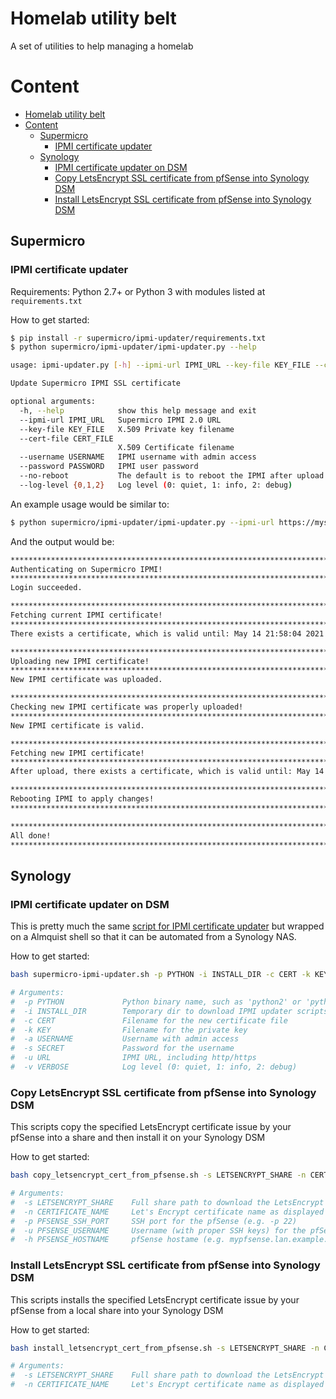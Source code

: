 # Homelab utility belt
A set of utilities to help managing a homelab

# Content
- [Homelab utility belt](#homelab-utility-belt)
- [Content](#content)
  - [Supermicro](#supermicro)
    - [IPMI certificate updater](#ipmi-certificate-updater)
  - [Synology](#synology)
    - [IPMI certificate updater on DSM](#ipmi-certificate-updater-on-dsm)
    - [Copy LetsEncrypt SSL certificate from pfSense into Synology DSM](#copy-letsencrypt-ssl-certificate-from-pfsense-into-synology-dsm)
    - [Install LetsEncrypt SSL certificate from pfSense into Synology DSM](#install-letsencrypt-ssl-certificate-from-pfsense-into-synology-dsm)

## Supermicro

### IPMI certificate updater

Requirements: Python 2.7+ or Python 3 with modules listed at `requirements.txt`

How to get started:
```bash
$ pip install -r supermicro/ipmi-updater/requirements.txt
$ python supermicro/ipmi-updater/ipmi-updater.py --help

usage: ipmi-updater.py [-h] --ipmi-url IPMI_URL --key-file KEY_FILE --cert-file CERT_FILE --username USERNAME --password PASSWORD [--no-reboot] [--log-level {0,1,2}]

Update Supermicro IPMI SSL certificate

optional arguments:
  -h, --help            show this help message and exit
  --ipmi-url IPMI_URL   Supermicro IPMI 2.0 URL
  --key-file KEY_FILE   X.509 Private key filename
  --cert-file CERT_FILE
                        X.509 Certificate filename
  --username USERNAME   IPMI username with admin access
  --password PASSWORD   IPMI user password
  --no-reboot           The default is to reboot the IPMI after upload for the change to take effect.
  --log-level {0,1,2}   Log level (0: quiet, 1: info, 2: debug)
```

An example usage would be similar to:

```bash
$ python supermicro/ipmi-updater/ipmi-updater.py --ipmi-url https://mysupermicrohostname --username USERNAME --password PASSWORD --key-file /path/to/private_key.pem --cert-file /path/to/cert_file.cert --log-level=1
```

And the output would be:

```bash
********************************************************************************************************************************
Authenticating on Supermicro IPMI!
********************************************************************************************************************************
Login succeeded.

********************************************************************************************************************************
Fetching current IPMI certificate!
********************************************************************************************************************************
There exists a certificate, which is valid until: May 14 21:58:04 2021

********************************************************************************************************************************
Uploading new IPMI certificate!
********************************************************************************************************************************
New IPMI certificate was uploaded.

********************************************************************************************************************************
Checking new IPMI certificate was properly uploaded!
********************************************************************************************************************************
New IPMI certificate is valid.

********************************************************************************************************************************
Fetching new IPMI certificate!
********************************************************************************************************************************
After upload, there exists a certificate, which is valid until: May 14 21:58:04 2021

********************************************************************************************************************************
Rebooting IPMI to apply changes!
********************************************************************************************************************************

********************************************************************************************************************************
All done!
********************************************************************************************************************************
```
## Synology

### IPMI certificate updater on DSM

This is pretty much the same [script for IPMI certificate updater](#ipmi-certificate-updater) but wrapped on a Almquist shell so that it can be automated from a Synology NAS.

How to get started:
```bash
bash supermicro-ipmi-updater.sh -p PYTHON -i INSTALL_DIR -c CERT -k KEY -a USERNAME -s SECRET -u URL -v VERBOSE

# Arguments:
#  -p PYTHON             Python binary name, such as 'python2' or 'python3'
#  -i INSTALL_DIR        Temporary dir to download IPMI updater scripts
#  -c CERT               Filename for the new certificate file
#  -k KEY                Filename for the private key
#  -a USERNAME           Username with admin access
#  -s SECRET             Password for the username
#  -u URL                IPMI URL, including http/https
#  -v VERBOSE            Log level (0: quiet, 1: info, 2: debug)
```

### Copy LetsEncrypt SSL certificate from pfSense into Synology DSM

This scripts copy the specified LetsEncrypt certificate issue by your pfSense into a share and then install it on your Synology DSM

How to get started:
```bash
bash copy_letsencrypt_cert_from_pfsense.sh -s LETSENCRYPT_SHARE -n CERTIFICATE_NAME -p PFSENSE_SSH_PORT -u PFSENSE_USERNAME -h PFSENSE_HOSTNAME

# Arguments:
#  -s LETSENCRYPT_SHARE    Full share path to download the LetsEncrypt certificates into (e.g. /volume1/LetsEncrypt)
#  -n CERTIFICATE_NAME     Let's Encrypt certificate name as displayed on pfSense UI (e.g. SynologySSL)
#  -p PFSENSE_SSH_PORT     SSH port for the pfSense (e.g. -p 22)
#  -u PFSENSE_USERNAME     Username (with proper SSH keys) for the pfSense - cannot be 'admin' (-u synouser)
#  -h PFSENSE_HOSTNAME     pfSense hostame (e.g. mypfsense.lan.example.com)
```

### Install LetsEncrypt SSL certificate from pfSense into Synology DSM

This scripts installs the specified LetsEncrypt certificate issue by your pfSense from a local share into your Synology DSM

How to get started:
```bash
bash install_letsencrypt_cert_from_pfsense.sh -s LETSENCRYPT_SHARE -n CERTIFICATE_NAME

# Arguments:
#  -s LETSENCRYPT_SHARE    Full share path to download the LetsEncrypt certificates into (e.g. /volume1/LetsEncrypt)
#  -n CERTIFICATE_NAME     Let's Encrypt certificate name as displayed on pfSense UI (e.g. SynologySSL)
```
